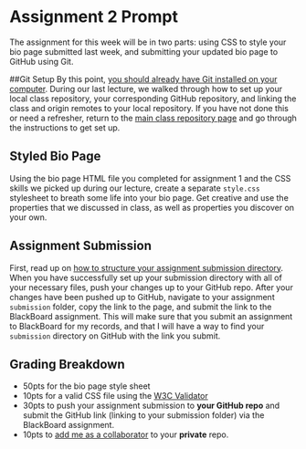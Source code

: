 # Assignment 2 Prompt
The assignment for this week will be in two parts:  using CSS to style your bio page submitted last week, and submitting your updated bio page to GitHub using Git.

##Git Setup
By this point, [you should already have Git installed on your computer](https://git-scm.com/book/en/v2/Getting-Started-Installing-Git).  During our last lecture, we walked through how to set up your local class repository, your corresponding GitHub repository, and linking the class and origin remotes to your local repository.  If you have not done this or need a refresher, return to the [main class repository page](https://github.com/yurm04/CISC2350) and go through the instructions to get set up.

## Styled Bio Page
Using the bio page HTML file you completed for assignment 1 and the CSS skills we picked up during our lecture, create a separate `style.css` stylesheet to breath some life into your bio page.  Get creative and use the properties that we discussed in class, as well as properties you discover on your own.

## Assignment Submission
First, read up on [how to structure your assignment submission directory](https://github.com/yurm04/CISC2350/wiki/Class-Assignments).  When you have successfully set up your submission directory with all of your necessary files, push your changes up to your GitHub repo.  After your changes have been pushed up to GitHub, navigate to your assignment `submission` folder, copy the link to the page, and submit the link to the BlackBoard assignment.  This will make sure that you submit an assignment to BlackBoard for my records, and that I will have a way to find your `submission` directory on GitHub with the link you submit.

## Grading Breakdown
- 50pts for the bio page style sheet
- 10pts for a valid CSS file using the [W3C Validator](https://jigsaw.w3.org/css-validator/#validate_by_uri)
- 30pts to push your assignment submission to **your GitHub repo** and submit the GitHub link (linking to your submission folder) via the BlackBoard assignment.
- 10pts to [add me as a collaborator](https://help.github.com/articles/inviting-collaborators-to-a-personal-repository/) to your **private** repo.




